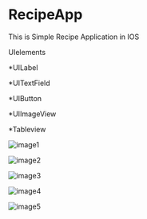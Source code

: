 # RecipeApp

This is Simple Recipe Application in IOS 

UIelements

*UILabel

*UITextField

*UIButton

*UIImageView

*Tableview

![image1](https://user-images.githubusercontent.com/85922433/125485256-e09ad4f0-6bc5-4bfb-b094-0e7d8424ea9b.png)

![image2](https://user-images.githubusercontent.com/85922433/125485266-f72a7245-49ca-4ac7-b840-fbe37ee6febc.png)

![image3](https://user-images.githubusercontent.com/85922433/125485274-1e3e3138-7483-4abc-9669-812ffb39ff68.png)

![image4](https://user-images.githubusercontent.com/85922433/125485280-e2fdc963-febc-46a2-8c74-b42bf36f2348.png)

![image5](https://user-images.githubusercontent.com/85922433/125485317-4c58b72c-df64-4129-8310-9919ce337ed2.png)
